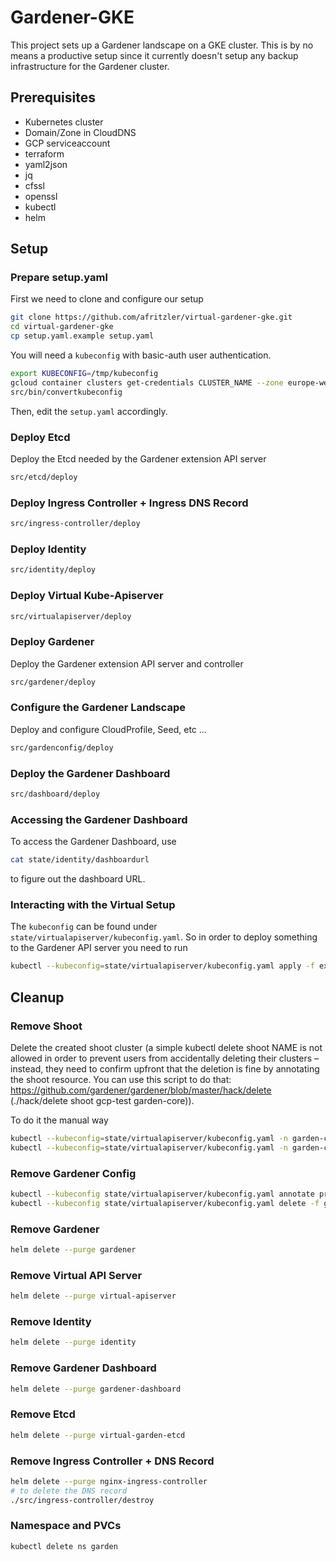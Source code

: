# Gardener-GKE

This project sets up a Gardener landscape on a GKE cluster. This is by no means a productive setup since it currently doesn't setup any backup infrastructure for the Gardener cluster.

## Prerequisites

* Kubernetes cluster
* Domain/Zone in CloudDNS
* GCP serviceaccount
* terraform
* yaml2json
* jq
* cfssl
* openssl
* kubectl
* helm

## Setup

### Prepare setup.yaml

First we need to clone and configure our setup

```bash
git clone https://github.com/afritzler/virtual-gardener-gke.git
cd virtual-gardener-gke
cp setup.yaml.example setup.yaml
```

You will need a `kubeconfig` with basic-auth user authentication.

```bash
export KUBECONFIG=/tmp/kubeconfig
gcloud container clusters get-credentials CLUSTER_NAME --zone europe-west1-b --project PROJECT_NAME
src/bin/convertkubeconfig
```

Then, edit the `setup.yaml` accordingly.

### Deploy Etcd

Deploy the Etcd needed by the Gardener extension API server

```bash
src/etcd/deploy
```

### Deploy Ingress Controller + Ingress DNS Record

```bash
src/ingress-controller/deploy
```

### Deploy Identity

```bash
src/identity/deploy
```

### Deploy Virtual Kube-Apiserver

```bash
src/virtualapiserver/deploy
```

### Deploy Gardener

Deploy the Gardener extension API server and controller

```bash
src/gardener/deploy
```

### Configure the Gardener Landscape

Deploy and configure CloudProfile, Seed, etc ...

```bash
src/gardenconfig/deploy
```

### Deploy the Gardener Dashboard

```bash
src/dashboard/deploy
```

### Accessing the Gardener Dashboard

To access the Gardener Dashboard, use

```bash
cat state/identity/dashboardurl
```

to figure out the dashboard URL.

### Interacting with the Virtual Setup

The `kubeconfig` can be found under `state/virtualapiserver/kubeconfig.yaml`. So in order to deploy something to the Gardener API server you need to run

```bash
kubectl --kubeconfig=state/virtualapiserver/kubeconfig.yaml apply -f examples/shoot.yaml
```

## Cleanup

### Remove Shoot

Delete the created shoot cluster (a simple kubectl delete shoot NAME is not allowed in order to prevent users from accidentally deleting their clusters – instead, they need to confirm upfront that the deletion is fine by annotating the shoot resource. You can use this script to do that: https://github.com/gardener/gardener/blob/master/hack/delete (./hack/delete shoot gcp-test garden-core)).

To do it the manual way

```bash
kubectl --kubeconfig=state/virtualapiserver/kubeconfig.yaml -n garden-core annotate shoot gcp-test confirmation.garden.sapcloud.io/deletion=true --overwrite
kubectl --kubeconfig=state/virtualapiserver/kubeconfig.yaml -n garden-core delete shoot gcp-test
```

### Remove Gardener Config

```bash
kubectl --kubeconfig state/virtualapiserver/kubeconfig.yaml annotate project core confirmation.garden.sapcloud.io/deletion=true --overwrite
kubectl --kubeconfig state/virtualapiserver/kubeconfig.yaml delete -f gen/gardenconfig/config.yaml
```

### Remove Gardener

```bash
helm delete --purge gardener
```

### Remove Virtual API Server

```bash
helm delete --purge virtual-apiserver
```

### Remove Identity

```bash
helm delete --purge identity
```

### Remove Gardener Dashboard

```bash
helm delete --purge gardener-dashboard
```

### Remove Etcd

```bash
helm delete --purge virtual-garden-etcd
```

### Remove Ingress Controller + DNS Record

```bash
helm delete --purge nginx-ingress-controller
# to delete the DNS record
./src/ingress-controller/destroy
```

### Namespace and PVCs

```bash
kubectl delete ns garden
```